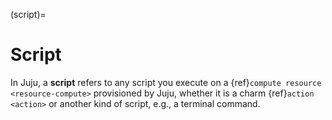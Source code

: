 (script)=
# Script

In Juju, a **script** refers to any script you execute on a {ref}`compute resource <resource-compute>` provisioned by Juju, whether it is a charm {ref}`action <action>` or another kind of script, e.g., a terminal command.
